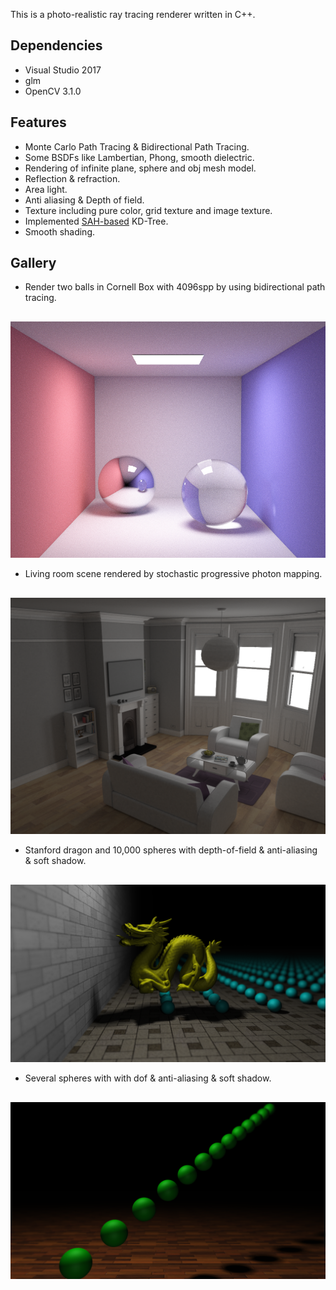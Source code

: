 This is a photo-realistic ray tracing renderer written in C++.
## Dependencies

+ Visual Studio 2017
+ glm
+ OpenCV 3.1.0

## Features

+ Monte Carlo Path Tracing & Bidirectional Path Tracing.
+ Some BSDFs like Lambertian, Phong, smooth dielectric.
+ Rendering of infinite plane, sphere and obj mesh model.
+ Reflection & refraction.
+ Area light.
+ Anti aliasing & Depth of field.
+ Texture including pure color, grid texture and image texture.
+ Implemented <a href="http://www.eng.utah.edu/~cs6965/papers/kdtree.pdf">SAH-based</a> KD-Tree.
+ Smooth shading.

## Gallery

+ Render two balls in Cornell Box with 4096spp by using bidirectional path tracing.
<div style="text-align:center; margin-top:30px"><img src="gallery/bdpt_4096_glass_balls.png"></div>

+ Living room scene rendered by stochastic progressive photon mapping.
<div style="text-align:center; margin-top:30px"><img src="gallery/living_room_iteration_1001_sppm.png"></div>

+ Stanford dragon and 10,000 spheres with depth-of-field & anti-aliasing & soft shadow.
<div style="text-align:center; margin-top:30px"><img src="gallery/dragon_dof20_anti20_soft49.png"></div>

+ Several spheres with with dof & anti-aliasing & soft shadow.
<div style="text-align:center; margin-top:30px"><img src="gallery/balls_dof20_anti20_soft49.png"></div>
